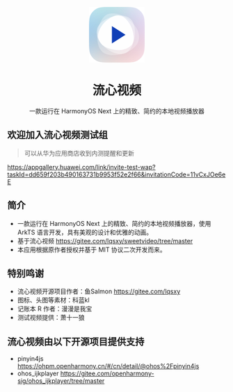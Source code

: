 <p align="center"><img src="./entry/src/main/resources/base/media/sweet_video_icon.png" style="width: 128px; height: 128px;"  alt="logo"></p>
<h1 align="center">流心视频</h1>
<p align="center">一款运行在 HarmonyOS Next 上的精致、简约的本地视频播放器</p>

## 欢迎加入流心视频测试组
> 可以从华为应用商店收到内测提醒和更新

https://appgallery.huawei.com/link/invite-test-wap?taskId=dd659f203b490163731b9953f52e2f66&invitationCode=11vCxJOe6eE
## 简介
- 一款运行在 HarmonyOS Next 上的精致、简约的本地视频播放器，使用 ArkTS 语言开发，具有美观的设计和优雅的动画。
- 基于流心视频 https://gitee.com/lqsxy/sweetvideo/tree/master 
- 本应用根据原作者授权并基于 MIT 协议二次开发而来。
## 特别鸣谢
- 流心视频开源项目作者：鱼Salmon https://gitee.com/lqsxy
- 图标、头图等素材：科蓝kl 
- 记账本 R 作者：漫漫是我宝
- 测试视频提供：萧十一狼
## 流心视频由以下开源项目提供支持
- pinyin4js https://ohpm.openharmony.cn/#/cn/detail/@ohos%2Fpinyin4js
- ohos_ijkplayer https://gitee.com/openharmony-sig/ohos_ijkplayer/tree/master